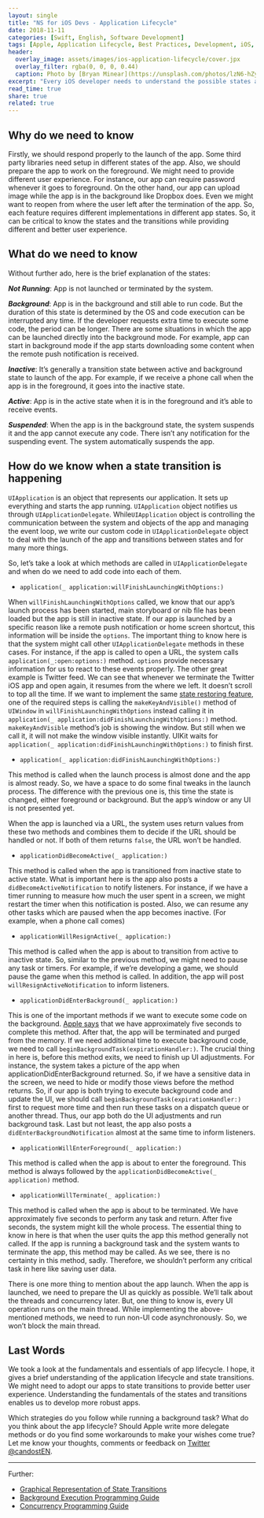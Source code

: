```yaml
---
layout: single
title: "NS for iOS Devs - Application Lifecycle"
date: 2018-11-11
categories: [Swift, English, Software Development]
tags: [Apple, Application Lifecycle, Best Practices, Development, iOS, NS for iOS Devs, Software, Software Architecture, Software Development, swift]
header:
  overlay_image: assets/images/ios-application-lifecycle/cover.jpx
  overlay_filter: rgba(0, 0, 0, 0.44)
  caption: Photo by [Bryan Minear](https://unsplash.com/photos/lzN6-hZyzfU) on [Unsplash](https://unsplash.com/)
excerpt: "Every iOS developer needs to understand the possible states and lifecycle of an iOS application. Knowing when the state enables us to work behind the scenes."
read_time: true
share: true
related: true
---
```


## Why do we need to know

Firstly, we should respond properly to the launch of the app.  Some third party libraries need setup in different states of the app. Also, we should prepare the app to work on the foreground. We might need to provide different user experience. For instance, our app can require password whenever it goes to foreground. On the other hand, our app can upload image while the app is in the background like Dropbox does. Even we might want to reopen from where the user left after the termination of the app. So, each feature requires different implementations in different app states. So, it can be critical to know the states and the transitions while providing different and better user experience.

## What do we need to know

Without further ado, here is the brief explanation of the states:

**_Not Running_**: App is not launched or terminated by the system.

**_Background_**: App is in the background and still able to run code. But the duration of this state is determined by the OS and code execution can be interrupted any time. If the developer requests extra time to execute some code, the period can be longer. There are some situations in which the app can be launched directly into the background mode. For example, app can start in background mode if the app starts downloading some content when the remote push notification is received.

**_Inactive_**: It’s generally a transition state between active and background state to launch of the app. For example, if we receive a phone call when the app is in the foreground, it goes into the inactive state.

**_Active_**: App is in the active state when it is in the foreground and it’s able to receive events.

**_Suspended_**: When the app is in the background state, the system suspends it and the app cannot execute any code. There isn’t any notification for the suspending event. The system automatically suspends the app.

## How do we know when a state transition is happening

`UIApplication` is an object that represents our application. It sets up everything and starts the app running. `UIApplication` object notifies us through `UIApplicationDelegate`. While`UIApplication` object is controlling the communication between the system and objects of the app and managing the event loop, we write our custom code in `UIApplicationDelegate` object to deal with the launch of the app and transitions between states and for many more things.

So, let’s take a look at which methods are called in `UIApplicationDelegate` and when do we need to add code into each of them.

* `application(_ application:willFinishLaunchingWithOptions:)`

When `willFinishLaunchingWithOptions` called, we know that our app’s launch process has been started, main storyboard or nib file has been loaded but the app is still in inactive state. If our app is launched by a specific reason like a remote push notification or home screen shortcut, this information will be inside the `options`. The important thing to know here is that the system might call other `UIApplicationDelegate` methods in these cases. For instance, if the app is called to open a URL, the system calls `application(_:open:options:)` method. `options` provide necessary information for us to react to these events properly. The other great example is Twitter feed. We can see that whenever we terminate the Twitter iOS app and open again, it resumes from the where we left. It doesn’t scroll to top all the time. If we want to implement the same [state restoring feature](https://developer.apple.com/library/archive/documentation/iPhone/Conceptual/iPhoneOSProgrammingGuide/StrategiesforImplementingYourApp/StrategiesforImplementingYourApp.html#//apple_ref/doc/uid/TP40007072-CH5-SW2), one of the required steps is calling the `makeKeyAndVisible()` method of `UIWindow` in `willFinishLaunchingWithOptions` instead calling it in `application(_ application:didFinishLaunchingWithOptions:)` method. `makeKeyAndVisible` method’s job is showing the window.  But still when we call it, it will not make the window visible instantly. UIKit waits for `application(_ application:didFinishLaunchingWithOptions:)` to finish first.

* `application(_ application:didFinishLaunchingWithOptions:)`

This method is called when the launch process is almost done and the app is almost ready. So, we have a space to do some final tweaks in the launch process. The difference with the previous one is, this time the state is changed, either foreground or background. But the app’s window or any UI is not presented yet.

When the app is launched via a URL, the system uses return values from these two methods and combines them to decide if the URL should be handled or not. If both of them returns `false`, the URL won’t be handled.

* `applicationDidBecomeActive(_ application:)`

This method is called when the app is transitioned from inactive state to active state. What is important here is the app also posts a `didBecomeActiveNotification` to notify listeners. For instance, if we have a timer running to measure how much the user spent in a screen, we might restart the timer when this notification is posted. Also, we can resume any other tasks which are paused when the app becomes inactive. (For example, when a phone call comes)

* `applicationWillResignActive(_ application:)`

This method is called when the app is about to transition from active to inactive state. So, similar to the previous method, we might need to pause any task or timers. For example, if we’re developing a game, we should pause the game when this method is called. In addition, the app will post `willResignActiveNotification` to inform listeners.

* `applicationDidEnterBackground(_ application:)`

This is one of the important methods if we want to execute some code on the background. [Apple says](https://developer.apple.com/documentation/uikit/uiapplicationdelegate/1622997-applicationdidenterbackground#discussion) that we have approximately five seconds to complete this method. After that, the app will be terminated and purged from the memory. If we need additional time to execute background code, we need to call `beginBackgroundTask(expirationHandler:)`. The crucial thing in here is, before this method exits, we need to finish up UI adjustments. For instance, the system takes a picture of the app when applicationDidEnterBackground returned. So, if we have a sensitive data in the screen, we need to hide or modify those views before the method returns. So, if our app is both trying to execute background code and update the UI, we should call `beginBackgroundTask(expirationHandler:)` first to request more time and then run these tasks on a dispatch queue or another thread. Thus, our app both do the UI adjustments and run background task. Last but not least, the app also posts a `didEnterBackgroundNotification` almost at the same time to inform listeners.

* `applicationWillEnterForeground(_ application:)`

This method is called when the app is about to enter the foreground. This method is always followed by the `applicationDidBecomeActive(_ application)` method.

* `applicationWillTerminate(_ application:)`

This method is called when the app is about to be terminated. We have approximately five seconds to perform any task and return. After five seconds, the system might kill the whole process. The essential thing to know in here is that when the user quits the app this method generally not called. If the app is running a background task and the system wants to terminate the app, this method may be called. As we see, there is no certainty in this method, sadly. Therefore, we shouldn’t perform any critical task in here like saving user data.

There is one more thing to mention about the app launch. When the app is launched, we need to prepare the UI as quickly as possible. We’ll talk about the threads and concurrency later. But, one thing to know is, every UI operation runs on the main thread. While implementing the above-mentioned methods, we need to run non-UI code asynchronously. So, we won’t block the main thread.

## Last Words

We took a look at the fundamentals and essentials of app lifecycle. I hope, it gives a brief understanding of the application lifecycle and state transitions. We might need to adopt our apps to state transitions to provide better user experience. Understanding the fundamentals of the states and transitions enables us to develop more robust apps.

Which strategies do you follow while running a background task? What do you think about the app lifecycle? Should Apple write more delegate methods or do you find some workarounds to make your wishes come true? Let me know your thoughts, comments or feedback on [Twitter @candostEN](https://twitter.com/candosten).

----
Further:

* [Graphical Representation of State Transitions](https://qph.fs.quoracdn.net/main-qimg-473264d5d9f0ec16d57b8dffcc9824d8)
* [Background Execution Programming Guide](https://developer.apple.com/library/archive/documentation/iPhone/Conceptual/iPhoneOSProgrammingGuide/BackgroundExecution/BackgroundExecution.html#//apple_ref/doc/uid/TP40007072-CH4-SW1)
* [Concurrency Programming Guide](https://developer.apple.com/library/archive/documentation/General/Conceptual/ConcurrencyProgrammingGuide/Introduction/Introduction.html#//apple_ref/doc/uid/TP40008091)
